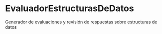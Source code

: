 # EvaluadorEstructurasDeDatos
Generador de evaluaciones y revisión de respuestas sobre estructuras de datos 

